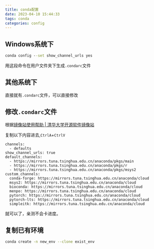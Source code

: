 ```yaml
---
title: conda配置
date: 2023-04-10 15:44:33
tags: conda
categories: config
---
```


## Windows系统下

```cmd
conda config --set show_channel_urls yes
```

用这段命令在用户文件夹下生成`.condarc`文件

## 其他系统下

直接就有`.condarc`文件，可以直接修改

## 修改`.condarc`文件

根据[镜像站使用帮助 | 清华大学开源软件镜像站](https://mirrors.tuna.tsinghua.edu.cn/help/anaconda/)

复制以下内容进去,`CtrlA`+`CtrlV`

```condarc
channels:
  - defaults
show_channel_urls: true
default_channels:
  - https://mirrors.tuna.tsinghua.edu.cn/anaconda/pkgs/main
  - https://mirrors.tuna.tsinghua.edu.cn/anaconda/pkgs/r
  - https://mirrors.tuna.tsinghua.edu.cn/anaconda/pkgs/msys2
custom_channels:
  conda-forge: https://mirrors.tuna.tsinghua.edu.cn/anaconda/cloud
  msys2: https://mirrors.tuna.tsinghua.edu.cn/anaconda/cloud
  bioconda: https://mirrors.tuna.tsinghua.edu.cn/anaconda/cloud
  menpo: https://mirrors.tuna.tsinghua.edu.cn/anaconda/cloud
  pytorch: https://mirrors.tuna.tsinghua.edu.cn/anaconda/cloud
  pytorch-lts: https://mirrors.tuna.tsinghua.edu.cn/anaconda/cloud
  simpleitk: https://mirrors.tuna.tsinghua.edu.cn/anaconda/cloud
```

就可以了，亲测不会卡进度。

## 复制已有环境

```sh
conda create -n new_env --clone exist_env
```
